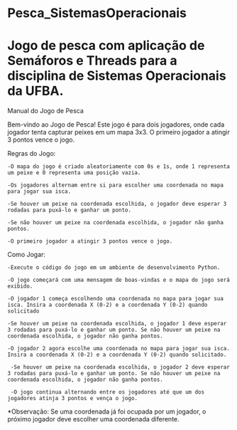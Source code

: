 # Pesca_SistemasOperacionais
# Jogo de pesca com aplicação de Semáforos e Threads para a disciplina de Sistemas Operacionais da UFBA.


Manual do Jogo de Pesca

Bem-vindo ao Jogo de Pesca! Este jogo é para dois jogadores, onde cada jogador tenta capturar peixes em um mapa 3x3. O primeiro jogador a atingir 3 pontos vence o jogo.

Regras do Jogo:
  
    -O mapa do jogo é criado aleatoriamente com 0s e 1s, onde 1 representa um peixe e 0 representa uma posição vazia.
  
    -Os jogadores alternam entre si para escolher uma coordenada no mapa para jogar sua isca.
  
    -Se houver um peixe na coordenada escolhida, o jogador deve esperar 3 rodadas para puxá-lo e ganhar um ponto.
  
    -Se não houver um peixe na coordenada escolhida, o jogador não ganha pontos.
  
    -O primeiro jogador a atingir 3 pontos vence o jogo.


Como Jogar:
  
    -Execute o código do jogo em um ambiente de desenvolvimento Python.

    -O jogo começará com uma mensagem de boas-vindas e o mapa do jogo será exibido.
 
    -O jogador 1 começa escolhendo uma coordenada no mapa para jogar sua isca. Insira a coordenada X (0-2) e a coordenada Y (0-2) quando solicitado
 
    -Se houver um peixe na coordenada escolhida, o jogador 1 deve esperar 3 rodadas para puxá-lo e ganhar um ponto. Se não houver um peixe na coordenada escolhida, o jogador não ganha pontos.
 
    -O jogador 2 agora escolhe uma coordenada no mapa para jogar sua isca. Insira a coordenada X (0-2) e a coordenada Y (0-2) quando solicitado.
 
     -Se houver um peixe na coordenada escolhida, o jogador 2 deve esperar 3 rodadas para puxá-lo e ganhar um ponto. Se não houver um peixe na coordenada escolhida, o jogador não ganha pontos.
 
     -O jogo continua alternando entre os jogadores até que um dos jogadores atinja 3 pontos e vença o jogo.
 
 
 
 *Observação: Se uma coordenada já foi ocupada por um jogador, o próximo jogador deve escolher uma coordenada diferente.
